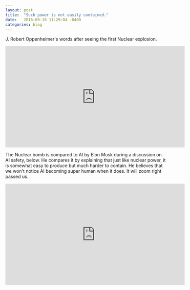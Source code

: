 ```yaml
---
layout: post
title:  "Such power is not easily contained."
date:   2016-09-16 11:29:04 -0400
categories: blog
---
```

J. Robert Oppenheimer's words after seeing the first Nuclear explosion.

<iframe width="560" height="315" src="https://www.youtube.com/embed/lb13ynu3Iac" frameborder="0" allowfullscreen></iframe>

The Nuclear bomb is compared to AI by Elon Musk during a discussion on AI safety, below. He compares it by explaining that just like nuclear power, it is somewhat easy to produce but much harder to contain.
He believes that we won't notice AI becoming super human when it does. It will zoom right passed us. 

<iframe width="560" height="315" src="https://www.youtube.com/embed/vHzJ_AJ34uQ" frameborder="0" allowfullscreen></iframe>